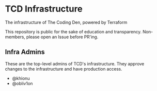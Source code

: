 # TCD Infrastructure
The infrastructure of The Coding Den, powered by Terraform

This repository is public for the sake of education and transparency. Non-members, please open an Issue before PR'ing.

## Infra Admins
These are the top-level admins of TCD's infrastructure. They approve changes to the infrastructure and have production access.
- @khionu
- @obliv1on
